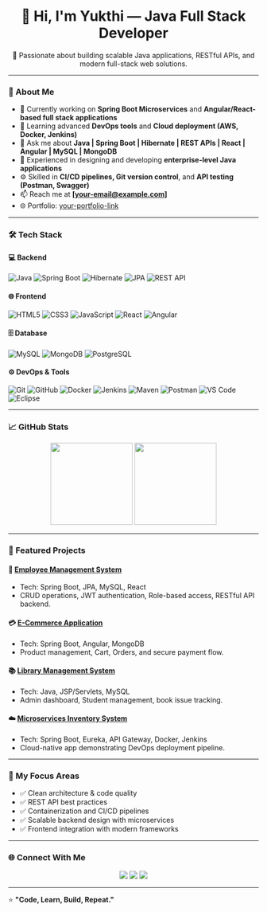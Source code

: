 <h1 align="center">👋 Hi, I'm Yukthi — Java Full Stack Developer</h1>

<p align="center">
  🚀 Passionate about building scalable Java applications, RESTful APIs, and modern full-stack web solutions.  
</p>

---

### 💼 About Me

- 🔭 Currently working on **Spring Boot Microservices** and **Angular/React-based full stack applications**  
- 🌱 Learning advanced **DevOps tools** and **Cloud deployment (AWS, Docker, Jenkins)**  
- 💬 Ask me about **Java | Spring Boot | Hibernate | REST APIs | React | Angular | MySQL | MongoDB**  
- 🧩 Experienced in designing and developing **enterprise-level Java applications**  
- ⚙️ Skilled in **CI/CD pipelines, Git version control**, and **API testing (Postman, Swagger)**  
- 📫 Reach me at **[your-email@example.com]**  
- 🌐 Portfolio: [your-portfolio-link](#)  

---

### 🛠️ Tech Stack

#### 💻 Backend
![Java](https://img.shields.io/badge/Java-F80000?style=for-the-badge&logo=openjdk&logoColor=white)
![Spring Boot](https://img.shields.io/badge/Spring%20Boot-6DB33F?style=for-the-badge&logo=springboot&logoColor=white)
![Hibernate](https://img.shields.io/badge/Hibernate-59666C?style=for-the-badge&logo=hibernate&logoColor=white)
![JPA](https://img.shields.io/badge/JPA-007396?style=for-the-badge)
![REST API](https://img.shields.io/badge/REST-02569B?style=for-the-badge&logo=rest&logoColor=white)

#### 🌐 Frontend
![HTML5](https://img.shields.io/badge/HTML5-E34F26?style=for-the-badge&logo=html5&logoColor=white)
![CSS3](https://img.shields.io/badge/CSS3-1572B6?style=for-the-badge&logo=css3&logoColor=white)
![JavaScript](https://img.shields.io/badge/JavaScript-F7E017?style=for-the-badge&logo=javascript&logoColor=black)
![React](https://img.shields.io/badge/React-61DBFB?style=for-the-badge&logo=react&logoColor=black)
![Angular](https://img.shields.io/badge/Angular-DD0031?style=for-the-badge&logo=angular&logoColor=white)

#### 🗄️ Database
![MySQL](https://img.shields.io/badge/MySQL-005C84?style=for-the-badge&logo=mysql&logoColor=white)
![MongoDB](https://img.shields.io/badge/MongoDB-4EA94B?style=for-the-badge&logo=mongodb&logoColor=white)
![PostgreSQL](https://img.shields.io/badge/PostgreSQL-336791?style=for-the-badge&logo=postgresql&logoColor=white)

#### ⚙️ DevOps & Tools
![Git](https://img.shields.io/badge/Git-F05032?style=for-the-badge&logo=git&logoColor=white)
![GitHub](https://img.shields.io/badge/GitHub-181717?style=for-the-badge&logo=github)
![Docker](https://img.shields.io/badge/Docker-2496ED?style=for-the-badge&logo=docker&logoColor=white)
![Jenkins](https://img.shields.io/badge/Jenkins-D33833?style=for-the-badge&logo=jenkins&logoColor=white)
![Maven](https://img.shields.io/badge/Maven-C71A36?style=for-the-badge&logo=apachemaven&logoColor=white)
![Postman](https://img.shields.io/badge/Postman-FF6C37?style=for-the-badge&logo=postman&logoColor=white)
![VS Code](https://img.shields.io/badge/VS%20Code-007ACC?style=for-the-badge&logo=visualstudiocode&logoColor=white)
![Eclipse](https://img.shields.io/badge/Eclipse-2C2255?style=for-the-badge&logo=eclipseide&logoColor=white)

---

### 📈 GitHub Stats

<p align="center">
  <img src="https://github-readme-stats.vercel.app/api?username=YOUR_USERNAME&show_icons=true&theme=react&hide_border=true" height="165">
  <img src="https://github-readme-streak-stats.herokuapp.com/?user=YOUR_USERNAME&theme=react&hide_border=true" height="165">
</p>

---

### 🚀 Featured Projects

#### 🧩 [Employee Management System](#)
- Tech: Spring Boot, JPA, MySQL, React
- CRUD operations, JWT authentication, Role-based access, RESTful API backend.

#### 💳 [E-Commerce Application](#)
- Tech: Spring Boot, Angular, MongoDB
- Product management, Cart, Orders, and secure payment flow.

#### 📚 [Library Management System](#)
- Tech: Java, JSP/Servlets, MySQL
- Admin dashboard, Student management, book issue tracking.

#### ☁️ [Microservices Inventory System](#)
- Tech: Spring Boot, Eureka, API Gateway, Docker, Jenkins
- Cloud-native app demonstrating DevOps deployment pipeline.

---

### 🧠 My Focus Areas
- ✅ Clean architecture & code quality  
- ✅ REST API best practices  
- ✅ Containerization and CI/CD pipelines  
- ✅ Scalable backend design with microservices  
- ✅ Frontend integration with modern frameworks  

---

### 🌐 Connect With Me

<p align="center">
  <a href="https://linkedin.com/in/YOUR-LINKEDIN"><img src="https://img.shields.io/badge/LinkedIn-blue?style=for-the-badge&logo=linkedin"></a>
  <a href="https://github.com/YOUR_USERNAME"><img src="https://img.shields.io/badge/GitHub-black?style=for-the-badge&logo=github"></a>
  <a href="mailto:your-email@example.com"><img src="https://img.shields.io/badge/Gmail-D14836?style=for-the-badge&logo=gmail&logoColor=white"></a>
</p>

---

⭐ **"Code, Learn, Build, Repeat."**
